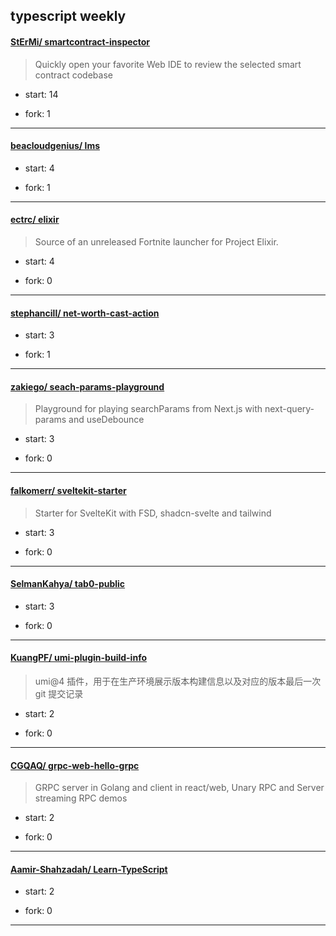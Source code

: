 ## typescript weekly

#### [StErMi/ smartcontract-inspector](https://github.com/StErMi/smartcontract-inspector)
>  Quickly open your favorite Web IDE to review the selected smart contract codebase
+ start: 14
+ fork: 1
---
#### [beacloudgenius/ lms](https://github.com/beacloudgenius/lms)
>  
+ start: 4
+ fork: 1
---
#### [ectrc/ elixir](https://github.com/ectrc/elixir)
>  Source of an unreleased Fortnite launcher for Project Elixir. 
+ start: 4
+ fork: 0
---
#### [stephancill/ net-worth-cast-action](https://github.com/stephancill/net-worth-cast-action)
>  
+ start: 3
+ fork: 1
---
#### [zakiego/ seach-params-playground](https://github.com/zakiego/seach-params-playground)
>  Playground for playing searchParams from Next.js with next-query-params and useDebounce
+ start: 3
+ fork: 0
---
#### [falkomerr/ sveltekit-starter](https://github.com/falkomerr/sveltekit-starter)
>  Starter for SvelteKit with FSD, shadcn-svelte and tailwind
+ start: 3
+ fork: 0
---
#### [SelmanKahya/ tab0-public](https://github.com/SelmanKahya/tab0-public)
>  
+ start: 3
+ fork: 0
---
#### [KuangPF/ umi-plugin-build-info](https://github.com/KuangPF/umi-plugin-build-info)
>  umi@4 插件，用于在生产环境展示版本构建信息以及对应的版本最后一次 git 提交记录
+ start: 2
+ fork: 0
---
#### [CGQAQ/ grpc-web-hello-grpc](https://github.com/CGQAQ/grpc-web-hello-grpc)
>  GRPC server in Golang and client in react/web, Unary RPC and Server streaming RPC demos
+ start: 2
+ fork: 0
---
#### [Aamir-Shahzadah/ Learn-TypeScript](https://github.com/Aamir-Shahzadah/Learn-TypeScript)
>  
+ start: 2
+ fork: 0
---